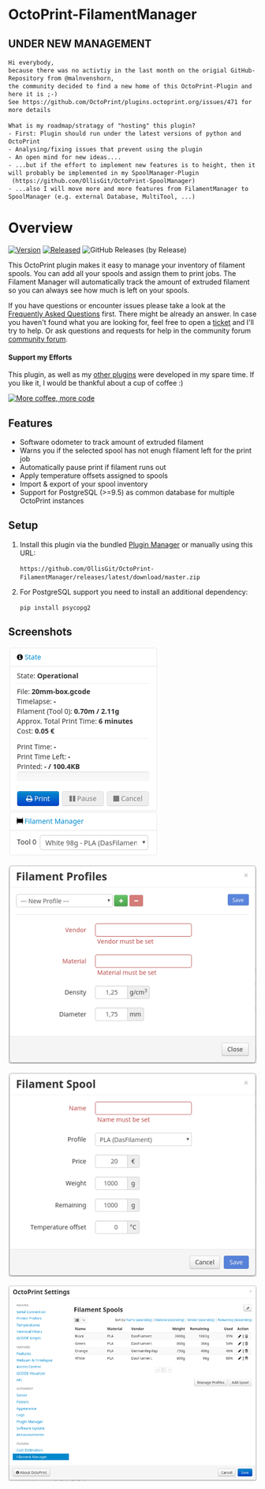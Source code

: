 # OctoPrint-FilamentManager

## UNDER NEW MANAGEMENT

    Hi everybody,
    because there was no activtiy in the last month on the origial GitHub-Repository from @malnvenshorn,
    the community decided to find a new home of this OctoPrint-Plugin and here it is ;-)
    See https://github.com/OctoPrint/plugins.octoprint.org/issues/471 for more details

    What is my roadmap/stratagy of "hosting" this plugin?
    - First: Plugin should run under the latest versions of python and OctoPrint
    - Analysing/fixing issues that prevent using the plugin
    - An open mind for new ideas....
    - ...but if the effort to implement new features is to height, then it will probably be implemented in my SpoolManager-Plugin
     (https://github.com/OllisGit/OctoPrint-SpoolManager)
    - ...also I will move more and more features from FilamentManager to SpoolManager (e.g. external Database, MultiTool, ...)

# Overview

[![Version](https://img.shields.io/badge/dynamic/json.svg?color=brightgreen&label=version&url=https://api.github.com/repos/OllisGit/OctoPrint-FilamentManager/releases&query=$[0].name)]()
[![Released](https://img.shields.io/badge/dynamic/json.svg?color=brightgreen&label=released&url=https://api.github.com/repos/OllisGit/OctoPrint-FilamentManager/releases&query=$[0].published_at)]()
![GitHub Releases (by Release)](https://img.shields.io/github/downloads/OllisGit/OctoPrint-FilamentManager/latest/total.svg)

This OctoPrint plugin makes it easy to manage your inventory of filament spools. You can add all your spools and assign them to print jobs. The Filament Manager will automatically track the amount of extruded filament so you can always see how much is left on your spools.

If you have questions or encounter issues please take a look at the [Frequently Asked Questions](https://github.com/OllisGit/OctoPrint-FilamentManager/wiki#faq) first. There might be already an answer.
In case you haven't found what you are looking for, feel free to open a [ticket](https://github.com/OllisGit/OctoPrint-FilamentManager/issues/new/choose) and I'll try to help.
Or ask questions and requests for help in the community forum [community forum](https://community.octoprint.org/).

#### Support my Efforts

This plugin, as well as my [other plugins](https://github.com/OllisGit/) were developed in my spare time.
If you like it, I would be thankful about a cup of coffee :)

[![More coffee, more code](https://img.shields.io/badge/Donate-PayPal-green.svg)](https://www.paypal.com/cgi-bin/webscr?cmd=_s-xclick&hosted_button_id=6SW5R6ZUKLB5E&source=url)


## Features

* Software odometer to track amount of extruded filament
* Warns you if the selected spool has not enugh filament left for the print job
* Automatically pause print if filament runs out
* Apply temperature offsets assigned to spools
* Import & export of your spool inventory
* Support for PostgreSQL (>=9.5) as common database for multiple OctoPrint instances

## Setup

1. Install this plugin via the bundled [Plugin Manager](https://github.com/foosel/OctoPrint/wiki/Plugin:-Plugin-Manager)
or manually using this URL:

    `https://github.com/OllisGit/OctoPrint-FilamentManager/releases/latest/download/master.zip`

1. For PostgreSQL support you need to install an additional dependency:

    `pip install psycopg2`

## Screenshots

![FilamentManager Sidebar](screenshots/filamentmanager_sidebar.png?raw=true)

![FilamentManager Settings Profile](screenshots/filamentmanager_settings_profile.png?raw=true)

![FilamentManager Settings Spool](screenshots/filamentmanager_settings_spool.png?raw=true)

![FilamentManager Settings](screenshots/filamentmanager_settings.png?raw=true)
